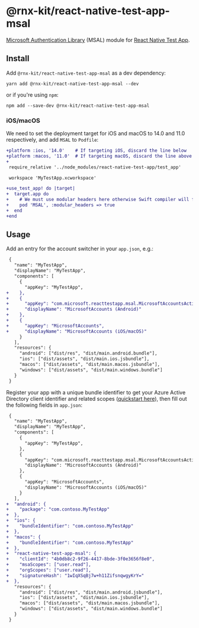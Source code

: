 # @rnx-kit/react-native-test-app-msal

[Microsoft Authentication Library](http://aka.ms/aadv2) (MSAL) module for
[React Native Test App](https://github.com/microsoft/react-native-test-app#readme).

## Install

Add `@rnx-kit/react-native-test-app-msal` as a dev dependency:

```
yarn add @rnx-kit/react-native-test-app-msal --dev
```

or if you're using `npm`:

```
npm add --save-dev @rnx-kit/react-native-test-app-msal
```

### iOS/macOS

We need to set the deployment target for iOS and macOS to 14.0 and 11.0
respectively, and add `MSAL` to `Podfile`:

```diff
+platform :ios, '14.0'    # If targeting iOS, discard the line below
+platform :macos, '11.0'  # If targeting macOS, discard the line above
+
 require_relative '../node_modules/react-native-test-app/test_app'

 workspace 'MyTestApp.xcworkspace'

+use_test_app! do |target|
+  target.app do
+    # We must use modular headers here otherwise Swift compiler will fail
+    pod 'MSAL', :modular_headers => true
+  end
+end
```

## Usage

Add an entry for the account switcher in your `app.json`, e.g.:

```diff
 {
   "name": "MyTestApp",
   "displayName": "MyTestApp",
   "components": [
     {
       "appKey": "MyTestApp",
+    },
+    {
+      "appKey": "com.microsoft.reacttestapp.msal.MicrosoftAccountsActivity",
+      "displayName": "MicrosoftAccounts (Android)"
+    },
+    {
+      "appKey": "MicrosoftAccounts",
+      "displayName": "MicrosoftAccounts (iOS/macOS)"
     }
   ],
   "resources": {
     "android": ["dist/res", "dist/main.android.bundle"],
     "ios": ["dist/assets", "dist/main.ios.jsbundle"],
     "macos": ["dist/assets", "dist/main.macos.jsbundle"],
     "windows": ["dist/assets", "dist/main.windows.bundle"]
   }
 }
```

Register your app with a unique bundle identifier to get your Azure Active
Directory client identifier and related scopes
([quickstart here](https://docs.microsoft.com/en-gb/azure/active-directory/develop/quickstart-v2-ios#register-and-download-your-quickstart-app)),
then fill out the following fields in `app.json`:

```diff
 {
   "name": "MyTestApp",
   "displayName": "MyTestApp",
   "components": [
     {
       "appKey": "MyTestApp",
     },
     {
       "appKey": "com.microsoft.reacttestapp.msal.MicrosoftAccountsActivity",
       "displayName": "MicrosoftAccounts (Android)"
     },
     {
       "appKey": "MicrosoftAccounts",
       "displayName": "MicrosoftAccounts (iOS/macOS)"
     }
   ],
+  "android": {
+    "package": "com.contoso.MyTestApp"
+  },
+  "ios": {
+    "bundleIdentifier": "com.contoso.MyTestApp"
+  },
+  "macos": {
+    "bundleIdentifier": "com.contoso.MyTestApp"
+  },
+  "react-native-test-app-msal": {
+    "clientId": "4b0db8c2-9f26-4417-8bde-3f0e3656f8e0",
+    "msaScopes": ["user.read"],
+    "orgScopes": ["user.read"],
+    "signatureHash": "1wIqXSqBj7w+h11ZifsnqwgyKrY="
+  },
   "resources": {
     "android": ["dist/res", "dist/main.android.jsbundle"],
     "ios": ["dist/assets", "dist/main.ios.jsbundle"],
     "macos": ["dist/assets", "dist/main.macos.jsbundle"],
     "windows": ["dist/assets", "dist/main.windows.bundle"]
   }
 }
```
